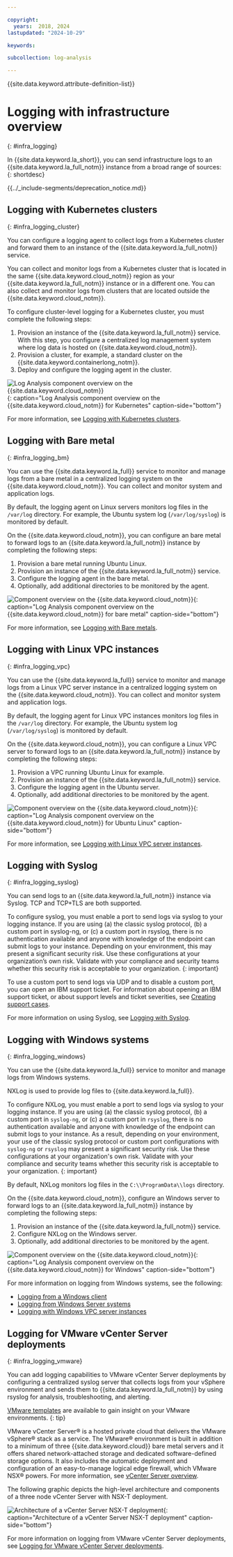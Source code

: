 ```yaml
---

copyright:
  years:  2018, 2024
lastupdated: "2024-10-29"

keywords:

subcollection: log-analysis

---
```


{{site.data.keyword.attribute-definition-list}}

# Logging with infrastructure overview
{: #infra_logging}

In {{site.data.keyword.la_short}}, you can send infrastructure logs to an {{site.data.keyword.la_full_notm}} instance from a broad range of sources:
{: shortdesc}


{{../_include-segments/deprecation_notice.md}}

## Logging with Kubernetes clusters
{: #infra_logging_cluster}

You can configure a logging agent to collect logs from a Kubernetes cluster and forward them to an instance of the {{site.data.keyword.la_full_notm}} service.

You can collect and monitor logs from a Kubernetes cluster that is located in the same {{site.data.keyword.cloud_notm}} region as your {{site.data.keyword.la_full_notm}} instance or in a different one. You can also collect and monitor logs from clusters that are located outside the {{site.data.keyword.cloud_notm}}.

To configure cluster-level logging for a Kubernetes cluster, you must complete the following steps:

1. Provision an instance of the {{site.data.keyword.la_full_notm}} service. With this step, you configure a centralized log management system where log data is hosted on {{site.data.keyword.cloud_notm}}.
2. Provision a cluster, for example, a standard cluster on the {{site.data.keyword.containerlong_notm}}.
3. Deploy and configure the logging agent in the cluster.

![Log Analysis component overview on the {{site.data.keyword.cloud_notm}}](../images/Log-Analysis-02-Kubernetes.svg "Log Analysis component overview on the {{site.data.keyword.cloud_notm}}"){: caption="Log Analysis component overview on the {{site.data.keyword.cloud_notm}} for Kubernetes" caption-side="bottom"}

For more information, see [Logging with Kubernetes clusters](/docs/log-analysis?topic=log-analysis-kube).


## Logging with Bare metal
{: #infra_logging_bm}

You can use the {{site.data.keyword.la_full}} service to monitor and manage logs from a bare metal in a centralized logging system on the {{site.data.keyword.cloud_notm}}. You can collect and monitor system and application logs.

By default, the logging agent on Linux servers monitors log files in the `/var/log` directory. For example, the Ubuntu system log (`/var/log/syslog`) is monitored by default.

On the {{site.data.keyword.cloud_notm}}, you can configure an bare metal to forward logs to an {{site.data.keyword.la_full_notm}} instance by completing the following steps:

1. Provision a bare metal running Ubuntu Linux.
2. Provision an instance of the {{site.data.keyword.la_full_notm}} service.
3. Configure the logging agent in the bare metal.
4. Optionally, add additional directories to be monitored by the agent.

![Component overview on the {{site.data.keyword.cloud_notm}}](../images/Log-Analysis-03-Ubuntu.svg "Component overview on the {{site.data.keyword.cloud_notm}}"){: caption="Log Analysis component overview on the {{site.data.keyword.cloud_notm}} for bare metal" caption-side="bottom"}

For more information, see [Logging with Bare metals](/docs/log-analysis?topic=log-analysis-ubuntu_baremetal).


## Logging with Linux VPC instances
{: #infra_logging_vpc}

You can use the {{site.data.keyword.la_full}} service to monitor and manage logs from a Linux VPC server instance in a centralized logging system on the {{site.data.keyword.cloud_notm}}. You can collect and monitor system and application logs.

By default, the logging agent for Linux VPC instances monitors log files in the `/var/log` directory. For example, the Ubuntu system log (`/var/log/syslog`) is monitored by default.

On the {{site.data.keyword.cloud_notm}}, you can configure a Linux VPC server to forward logs to an {{site.data.keyword.la_full_notm}} instance by completing the following steps:

1. Provision a VPC running Ubuntu Linux for example.
2. Provision an instance of the {{site.data.keyword.la_full_notm}} service.
3. Configure the logging agent in the Ubuntu server.
4. Optionally, add additional directories to be monitored by the agent.

![Component overview on the {{site.data.keyword.cloud_notm}}](../images/Log-Analysis-03-Ubuntu.svg "Component overview on the {{site.data.keyword.cloud_notm}}"){: caption="Log Analysis component overview on the {{site.data.keyword.cloud_notm}} for Ubuntu Linux" caption-side="bottom"}

For more information, see [Logging with Linux VPC server instances](/docs/log-analysis?topic=log-analysis-ubuntu).

## Logging with Syslog
{: #infra_logging_syslog}

You can send logs to an {{site.data.keyword.la_full_notm}} instance via Syslog. TCP and TCP+TLS are both supported.

To configure syslog, you must enable a port to send logs via syslog to your logging instance. If you are using (a) the classic syslog protocol, (b) a custom port in syslog-ng, or (c) a custom port in rsyslog, there is no authentication available and anyone with knowledge of the endpoint can submit logs to your instance.  Depending on your environment, this may present a significant security risk. Use these configurations at your organization’s own risk.  Validate with your compliance and security teams whether this security risk is acceptable to your organization.
{: important}

To use a custom port to send logs via UDP and to disable a custom port, you can open an IBM support ticket. For information about opening an IBM support ticket, or about support levels and ticket severities, see [Creating support cases](/docs/account?topic=account-open-case&interface=ui).

For more information on using Syslog, see [Logging with Syslog](/docs/log-analysis?topic=log-analysis-syslog).



## Logging with Windows systems
{: #infra_logging_windows}

You can use the {{site.data.keyword.la_full}} service to monitor and manage logs from Windows systems.

NXLog is used to provide log files to {{site.data.keyword.la_full}}.

To configure NXLog, you must enable a port to send logs via syslog to your logging instance. If you are using (a) the classic syslog protocol, (b) a custom port in `syslog-ng`, or (c) a custom port in `rsyslog`, there is no authentication available and anyone with knowledge of the endpoint can submit logs to your instance. As a result, depending on your environment, your use of the classic syslog protocol or custom port configurations with `syslog-ng` or `rsyslog` may present a significant security risk.  Use these configurations at your organization's own risk.  Validate with your compliance and security teams whether this security risk is acceptable to your organization.
{: important}

By default, NXLog monitors log files in the `C:\\ProgramData\\logs` directory.

On the {{site.data.keyword.cloud_notm}}, configure an Windows server to forward logs to an {{site.data.keyword.la_full_notm}} instance by completing the following steps:

1. Provision an instance of the {{site.data.keyword.la_full_notm}} service.
2. Configure NXLog on the Windows server.
3. Optionally, add additional directories to be monitored by the agent.

![Component overview on the {{site.data.keyword.cloud_notm}}](../images/Log-Analysis-04-Windows.svg "Component overview on the {{site.data.keyword.cloud_notm}}"){: caption="Log Analysis component overview on the {{site.data.keyword.cloud_notm}} for Windows" caption-side="bottom"}

For more information on logging from Windows systems, see the following:

* [Logging from a Windows client](/docs/log-analysis?topic=log-analysis-windows)
* [Logging from Windows Server systems](/docs/log-analysis?topic=log-analysis-windows_serv)
* [Logging with Windows VPC server instances](/docs/log-analysis?topic=log-analysis-windows_vpc_tutorial)




## Logging for VMware vCenter Server deployments
{: #infra_logging_vmware}

You can add logging capabilities to VMware vCenter Server deployments by configuring a centralized syslog server that collects logs from your vSphere environment and sends them to {{site.data.keyword.la_full_notm}} by using rsyslog for analysis, troubleshooting, and alerting.

[VMware templates](/docs/log-analysis?topic=log-analysis-templates-vmware) are available to gain insight on your VMware environments.
{: tip}

VMware vCenter Server® is a hosted private cloud that delivers the VMware vSphere® stack as a service. The VMware® environment is built in addition to a minimum of three {{site.data.keyword.cloud}} bare metal servers and it offers shared network-attached storage and dedicated software-defined storage options. It also includes the automatic deployment and configuration of an easy-to-manage logical edge firewall, which VMware NSX® powers. For more information, see [vCenter Server overview](/docs/vmwaresolutions?topic=vmwaresolutions-vc_vcenterserveroverview).

The following graphic depicts the high-level architecture and components of a three node vCenter Server with NSX-T deployment.

![Architecture of a vCenter Server NSX-T deployment](../images/Log-Analysis-05-VMware-vCenter-Architecture.svg "Architecture of a vCenter Server NSX-T deployment"){: caption="Architecture of a vCenter Server NSX-T deployment" caption-side="bottom"}

For more information on logging from VMware vCenter Server deployments, see [Logging for VMware vCenter Server deployments](/docs/log-analysis?topic=log-analysis-vmware-vcenter).
